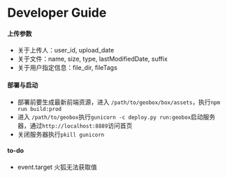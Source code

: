# Developer Guide

#### 上传参数
- 关于上传人：user_id, upload_date
- 关于文件：name, size, type, lastModifiedDate,   suffix
- 关于用户指定信息：file_dir, fileTags

#### 部署与启动
- 部署前要生成最新前端资源，进入 `/path/to/geobox/box/assets`，执行`npm run build:prod`
- 进入 `/path/to/geobox`执行`gunicorn -c deploy.py run:geobox`启动服务器，通过`http://localhost:8889`访问首页
- 关闭服务器执行`pkill gunicorn`

#### to-do
- event.target 火狐无法获取值
